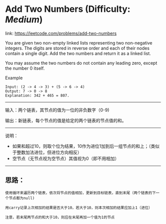 
# Add Two Numbers (Difficulty: **_Medium_**)

link: https://leetcode.com/problems/add-two-numbers

You are given two non-empty linked lists representing two non-negative integers. The digits are stored in reverse order and each of their nodes contain a single digit. Add the two numbers and return it as a linked list.

You may assume the two numbers do not contain any leading zero, except the number 0 itself.

Example

    Input: (2 -> 4 -> 3) + (5 -> 6 -> 4)
    Output: 7 -> 0 -> 8
    Explanation: 342 + 465 = 807.

----

输入：两个链表，其节点的值为一位的非负数字（0-9)

输出：新链表，每个节点的值是给定的两个链表的节点值的和。

---

说明：
+ 如果和超过10，则取个位为结果，10作为进位1加到后一组节点的和上；（类似于整数加法进位，但进位方向相反）
+ 空节点（无节点视为空节点）其值视为0（即不用相加）

---

## 思路：

    使用循环来遍历两个链表，依次将节点的值相加，更新到目标链表，直到末尾（两个链表的下一个节点都为null)

	用carry记录上次相加的结果是否大于10，若大于10，则本次相加的结果应加上1（进位）

    注意，若末尾两节点的和大于10，则应在末尾再加一个值为1的节点
